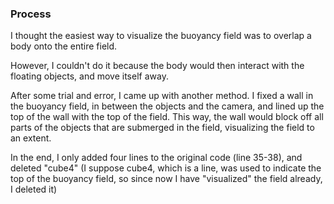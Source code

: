 ### Process

I thought the easiest way to visualize the buoyancy field was to overlap a body onto the entire field.

However, I couldn't do it because the body would then interact with the floating objects, and move itself away. 

After some trial and error, I came up with another method. I fixed a wall in the buoyancy field, in between the objects and the camera, and lined up the top of the wall with the top of the field. This way, the wall would block off all parts of the objects that are submerged in the field, visualizing the field to an extent. 

In the end, I only added four lines to the original code (line 35-38), and deleted "cube4" (I suppose cube4, which is a line, was used to indicate the top of the buoyancy field, so since now I have "visualized" the field already, I deleted it) 
